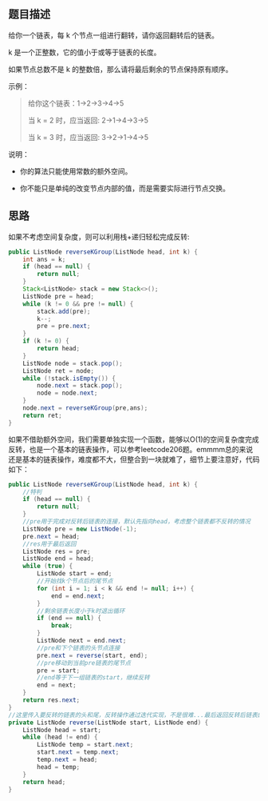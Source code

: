## 题目描述

给你一个链表，每 k 个节点一组进行翻转，请你返回翻转后的链表。

k 是一个正整数，它的值小于或等于链表的长度。

如果节点总数不是 k 的整数倍，那么请将最后剩余的节点保持原有顺序。

示例：

> 给你这个链表：1->2->3->4->5
>
> 当 k = 2 时，应当返回: 2->1->4->3->5
>
> 当 k = 3 时，应当返回: 3->2->1->4->5

说明：

- 你的算法只能使用常数的额外空间。

- 你不能只是单纯的改变节点内部的值，而是需要实际进行节点交换。

## 思路

如果不考虑空间复杂度，则可以利用栈+递归轻松完成反转:

```java
public ListNode reverseKGroup(ListNode head, int k) {
    int ans = k;
    if (head == null) {
        return null;
    }
    Stack<ListNode> stack = new Stack<>();
    ListNode pre = head;
    while (k != 0 && pre != null) {
        stack.add(pre);
        k--;
        pre = pre.next;
    }
    if (k != 0) {
        return head;
    }
    ListNode node = stack.pop();
    ListNode ret = node;
    while (!stack.isEmpty()) {
        node.next = stack.pop();
        node = node.next;
    }
    node.next = reverseKGroup(pre,ans);
    return ret;
}
```

如果不借助额外空间，我们需要单独实现一个函数，能够以O(1)的空间复杂度完成反转，也是一个基本的链表操作，可以参考leetcode206题。emmmm总的来说还是基本的链表操作，难度都不大，但整合到一块就难了，细节上要注意好，代码如下：

```java
public ListNode reverseKGroup(ListNode head, int k) {
    //特判
    if (head == null) {
        return null;
    }
    //pre用于完成对反转后链表的连接，默认先指向head，考虑整个链表都不反转的情况
    ListNode pre = new ListNode(-1);
    pre.next = head;
    //res用于最后返回
    ListNode res = pre;
    ListNode end = head;
    while (true) {
        ListNode start = end;
        //开始找k个节点后的尾节点
        for (int i = 1; i < k && end != null; i++) {
            end = end.next;
        }
        //剩余链表长度小于k时退出循环
        if (end == null) {
            break;
        }
        ListNode next = end.next;
        //pre和下个链表的头节点连接
        pre.next = reverse(start, end);
        //pre移动到当前pre链表的尾节点
        pre = start;
        //end等于下一组链表的start，继续反转
        end = next;
    }
    return res.next;
}
//这里传入要反转的链表的头和尾，反转操作通过迭代实现，不是很难...最后返回反转后链表的头节点。
private ListNode reverse(ListNode start, ListNode end) {
    ListNode head = start;
    while (head != end) {
        ListNode temp = start.next;
        start.next = temp.next;
        temp.next = head;
        head = temp;
    }
    return head;
}
```